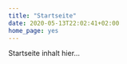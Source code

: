 ```yaml
---
title: "Startseite"
date: 2020-05-13T22:02:41+02:00
home_page: yes
---
```


Startseite inhalt hier...
